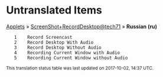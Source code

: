 # Untranslated Items
[Applets](../../../README.md) &#187; [ScreenShot+RecordDesktop@tech71](../README.md) &#187; **Russian (ru)**

       1	Record Screencast
       2	Record Desktop With Audio
       3	Record Desktop Without Audio
       4	Recording Current Window with Audio
       5	Recording Current Window without Audio

<sup>This translation status table was last updated on 2017-10-02, 14:37 UTC.</sup>
